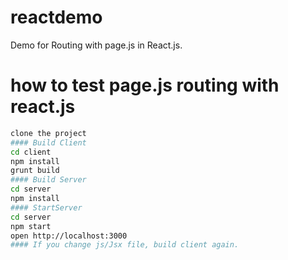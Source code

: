 # reactdemo
Demo for Routing with page.js in React.js.

# how to test page.js routing with react.js

```bash
clone the project
#### Build Client
cd client
npm install
grunt build
#### Build Server
cd server
npm install
#### StartServer
cd server
npm start
open http://localhost:3000
#### If you change js/Jsx file, build client again.
```
